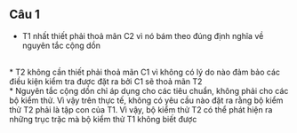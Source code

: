 ## Câu 1

* T1 nhất thiết phải thoả mãn C2 vì nó bám theo đúng định nghĩa về nguyên tắc cộng dồn
<br>
* T2 không cần thiết phải thoả mãn C1 vì không có lý do nào đảm bảo các điều kiện kiểm tra được đặt ra bởi C1 sẽ thoả mãn T2
<br>
* Nguyên tắc cộng dồn chỉ áp dụng cho các tiêu chuẩn, không phải cho các bộ kiểm thử. Vì vậy trên thực tế, không có yêu cầu nào đặt ra rằng bộ kiểm thử T2 phải là tập con của T1. Vì vậy, bộ kiểm thử T2 có thể phát hiện ra những trục trặc mà bộ kiểm thử T1 không biết được